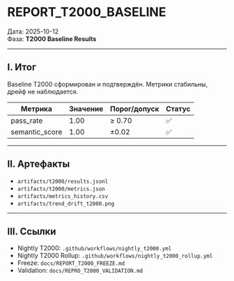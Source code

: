 # REPORT_T2000_BASELINE

Дата: 2025-10-12  
Фаза: **T2000 Baseline Results**

---

## I. Итог
Baseline T2000 сформирован и подтверждён. Метрики стабильны, дрейф не наблюдается.

| Метрика         | Значение | Порог/допуск | Статус |
|-----------------|----------|--------------|--------|
| pass_rate       | 1.00     | ≥ 0.70       | ✅     |
| semantic_score  | 1.00     | ±0.02        | ✅     |

---

## II. Артефакты
- `artifacts/t2000/results.jsonl`
- `artifacts/t2000/metrics.json`
- `artifacts/metrics_history.csv`
- `artifacts/trend_drift_t2000.png`

---

## III. Ссылки
- Nightly T2000: `.github/workflows/nightly_t2000.yml`
- Nightly T2000 Rollup: `.github/workflows/nightly_t2000_rollup.yml`
- Freeze: `docs/REPORT_T2000_FREEZE.md`
- Validation: `docs/REPRO_T2000_VALIDATION.md`
